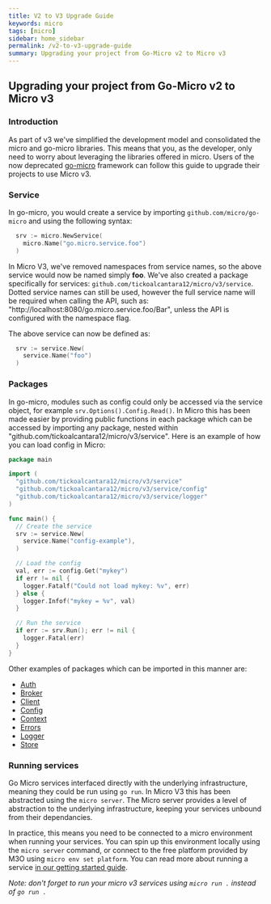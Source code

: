 ```yaml
---
title: V2 to V3 Upgrade Guide
keywords: micro
tags: [micro]
sidebar: home_sidebar
permalink: /v2-to-v3-upgrade-guide
summary: Upgrading your project from Go-Micro v2 to Micro v3
---
```


## Upgrading your project from Go-Micro v2 to Micro v3

### Introduction

As part of v3 we've simplified the development model and consolidated the micro and go-micro libraries. This means that you, as the developer, only need to worry about leveraging the libraries offered in micro. Users of the now deprecated [go-micro](https://github.com/asim/go-micro) framework can follow this guide to upgrade their projects to use Micro v3.

### Service

In go-micro, you would create a service by importing `github.com/micro/go-micro` and using the following syntax:

```go
  srv := micro.NewService(
    micro.Name("go.micro.service.foo")
  )
```

In Micro V3, we've removed namespaces from service names, so the above service would now be named simply **foo**. We've also created a package specifically for services: `github.com/tickoalcantara12/micro/v3/service`. Dotted service names can still be used, however the full service name will be required when calling the API, such as: "http://localhost:8080/go.micro.service.foo/Bar", unless the API is configured with the namespace flag.

The above service can now be defined as:
```go
  srv := service.New(
    service.Name("foo")
  )
```

### Packages

In go-micro, modules such as config could only be accessed via the service object, for example `srv.Options().Config.Read()`. In Micro this has been made easier by providing public functions in each package which can be accessed by importing any package, nested within "github.com/tickoalcantara12/micro/v3/service". Here is an example of how you can load config in Micro:

```go
package main

import (
  "github.com/tickoalcantara12/micro/v3/service"
  "github.com/tickoalcantara12/micro/v3/service/config"
  "github.com/tickoalcantara12/micro/v3/service/logger"
)

func main() {
  // Create the service
  srv := service.New(
    service.Name("config-example"),
  )

  // Load the config
  val, err := config.Get("mykey")
  if err != nil {
    logger.Fatalf("Could not load mykey: %v", err)
  } else {
    logger.Infof("mykey = %v", val)
  }

  // Run the service
  if err := srv.Run(); err != nil {
    logger.Fatal(err)
  }
}

```

Other examples of packages which can be imported in this manner are:
* [Auth](https://github.com/tickoalcantara12/micro/tree/master/service/auth)
* [Broker](https://github.com/tickoalcantara12/micro/tree/master/service/broker)  
* [Client](https://github.com/tickoalcantara12/micro/tree/master/service/client)
* [Config](https://github.com/tickoalcantara12/micro/tree/master/service/config)
* [Context](https://github.com/tickoalcantara12/micro/tree/master/service/context)
* [Errors](https://github.com/tickoalcantara12/micro/tree/master/service/errors)
* [Logger](https://github.com/tickoalcantara12/micro/tree/master/service/logger)
* [Store](https://github.com/tickoalcantara12/micro/tree/master/service/store)


### Running services

Go Micro services interfaced directly with the underlying infrastructure, meaning they could be run using `go run`. In Micro V3 this has been abstracted using the `micro server`. The Micro server provides a level of abstraction to the underlying infrastructure, keeping your services unbound from their dependancies. 

In practice, this means you need to be connected to a micro environment when running your services. You can spin up this environment locally using the `micro server` command, or connect to the free platform provided by M3O using `micro env set platform`. You can read more about running a service [in our getting started guide](/getting-started#running-a-service).

*Note: don't forget to run your micro v3 services using `micro run .` instead of `go run .`*
